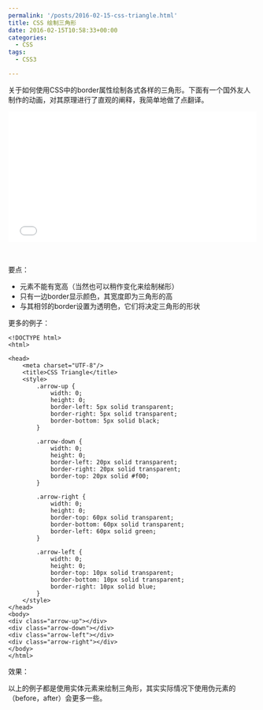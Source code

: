 ```yaml
---
permalink: '/posts/2016-02-15-css-triangle.html'
title: CSS 绘制三角形
date: 2016-02-15T10:58:33+00:00
categories:
  - CSS
tags:
  - CSS3

---
```




关于如何使用CSS中的border属性绘制各式各样的三角形。下面有一个国外友人制作的动画，对其原理进行了直观的阐释，我简单地做了点翻译。

<iframe height="265" style="width: 100%;" scrolling="no" title="Animation to Explain CSS Triangles" src="//codepen.io/wxsm/embed/zrbGpx/?height=265&theme-id=0&default-tab=css,result" frameborder="no" allowtransparency="true" allowfullscreen="true">
  See the Pen <a href='https://codepen.io/wxsm/pen/zrbGpx/'>Animation to Explain CSS Triangles</a> by wxsm
  (<a href='https://codepen.io/wxsm'>@wxsm</a>) on <a href='https://codepen.io'>CodePen</a>.
</iframe>

&nbsp;

要点：

  * 元素不能有宽高（当然也可以稍作变化来绘制梯形）
  * 只有一边border显示颜色，其宽度即为三角形的高
  * 与其相邻的border设置为透明色，它们将决定三角形的形状

<!--more-->

更多的例子：

```
<!DOCTYPE html>
<html>

<head>
    <meta charset="UTF-8"/>
    <title>CSS Triangle</title>
    <style>
        .arrow-up {
            width: 0;
            height: 0;
            border-left: 5px solid transparent;
            border-right: 5px solid transparent;
            border-bottom: 5px solid black;
        }

        .arrow-down {
            width: 0;
            height: 0;
            border-left: 20px solid transparent;
            border-right: 20px solid transparent;
            border-top: 20px solid #f00;
        }

        .arrow-right {
            width: 0;
            height: 0;
            border-top: 60px solid transparent;
            border-bottom: 60px solid transparent;
            border-left: 60px solid green;
        }

        .arrow-left {
            width: 0;
            height: 0;
            border-top: 10px solid transparent;
            border-bottom: 10px solid transparent;
            border-right: 10px solid blue;
        }
    </style>
</head>
<body>
<div class="arrow-up"></div>
<div class="arrow-down"></div>
<div class="arrow-left"></div>
<div class="arrow-right"></div>
</body>
</html>
```

效果：



以上的例子都是使用实体元素来绘制三角形，其实实际情况下使用伪元素的（before，after）会更多一些。
